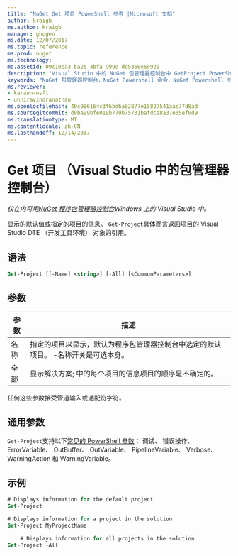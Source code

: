 ```yaml
---
title: "NuGet Get 项目 PowerShell 参考 |Microsoft 文档"
author: kraigb
ms.author: kraigb
manager: ghogen
ms.date: 12/07/2017
ms.topic: reference
ms.prod: nuget
ms.technology: 
ms.assetid: 09c10ea3-ba26-4bfa-999e-de5350e6e920
description: "Visual Studio 中的 NuGet 包管理器控制台中 GetProject PowerShell 命令参考。"
keywords: "NuGet 包管理器控制台，NuGet Powershell 命令，NuGet Powershell 参考，Get 项目"
ms.reviewer:
- karann-msft
- unniravindranathan
ms.openlocfilehash: 40c986164c3f6bd6a02877e15827541aae77d8ad
ms.sourcegitcommit: d0ba99bfe019b779b75731bafdca8a37e35ef0d9
ms.translationtype: MT
ms.contentlocale: zh-CN
ms.lasthandoff: 12/14/2017
---
```

# <a name="get-project-package-manager-console-in-visual-studio"></a>Get 项目 （Visual Studio 中的包管理器控制台）

*仅在内可用[NuGet 程序包管理器控制台](Package-Manager-Console.md)Windows 上的 Visual Studio 中。*

显示的默认值或指定的项目的信息。 `Get-Project`具体而言返回项目的 Visual Studio DTE （开发工具环境） 对象的引用。

## <a name="syntax"></a>语法

```ps
Get-Project [[-Name] <string>] [-All] [<CommonParameters>]
```

## <a name="parameters"></a>参数

| 参数 | 描述 |
| --- | --- |
| 名称 | 指定的项目以显示，默认为程序包管理器控制台中选定的默认项目。 -名称开关是可选本身。 |
| 全部 | 显示解决方案; 中的每个项目的信息项目的顺序是不确定的。 |

任何这些参数接受管道输入或通配符字符。

## <a name="common-parameters"></a>通用参数

`Get-Project`支持以下[常见的 PowerShell 参数](http://go.microsoft.com/fwlink/?LinkID=113216)： 调试、 错误操作、 ErrorVariable、 OutBuffer、 OutVariable、 PipelineVariable、 Verbose、 WarningAction 和 WarningVariable。

## <a name="examples"></a>示例

```ps
# Displays information for the default project
Get-Project

# Displays information for a project in the solution
Get-Project MyProjectName

    # Displays information for all projects in the solution
Get-Project -All
```
